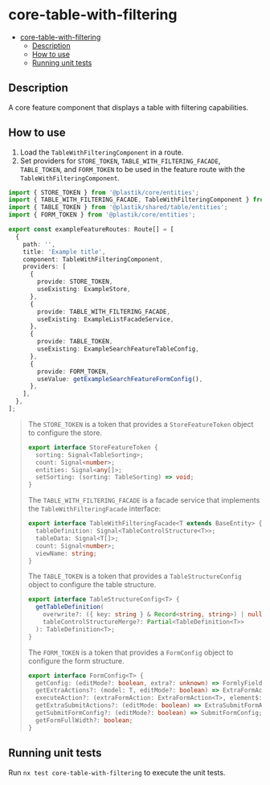 # core-table-with-filtering

- [core-table-with-filtering](#core-table-with-filtering)
  - [Description](#description)
  - [How to use](#how-to-use)
  - [Running unit tests](#running-unit-tests)

## Description

A core feature component that displays a table with filtering capabilities.

## How to use

1. Load the `TableWithFilteringComponent` in a route.
2. Set providers for `STORE_TOKEN`, `TABLE_WITH_FILTERING_FACADE`, `TABLE_TOKEN`, and `FORM_TOKEN` to be used in the feature route with the `TableWithFilteringComponent`.

```typescript
import { STORE_TOKEN } from '@plastik/core/entities';
import { TABLE_WITH_FILTERING_FACADE, TableWithFilteringComponent } from '@plastik/core/list-view';
import { TABLE_TOKEN } from '@plastik/shared/table/entities';
import { FORM_TOKEN } from '@plastik/core/entities';

export const exampleFeatureRoutes: Route[] = [
  {
    path: '',
    title: 'Example title',
    component: TableWithFilteringComponent,
    providers: [
      {
        provide: STORE_TOKEN,
        useExisting: ExampleStore,
      },
      {
        provide: TABLE_WITH_FILTERING_FACADE,
        useExisting: ExampleListFacadeService,
      },
      {
        provide: TABLE_TOKEN,
        useExisting: ExampleSearchFeatureTableConfig,
      },
      {
        provide: FORM_TOKEN,
        useValue: getExampleSearchFeatureFormConfig(),
      },
    ],
  },
];
```

> The `STORE_TOKEN` is a token that provides a `StoreFeatureToken` object to configure the store.
>
> ```typescript
> export interface StoreFeatureToken {
>   sorting: Signal<TableSorting>;
>   count: Signal<number>;
>   entities: Signal<any[]>;
>   setSorting: (sorting: TableSorting) => void;
> }
> ```
>
> The `TABLE_WITH_FILTERING_FACADE` is a facade service that implements the `TableWithFilteringFacade` interface:
>
> ```typescript
> export interface TableWithFilteringFacade<T extends BaseEntity> {
>   tableDefinition: Signal<TableControlStructure<T>>;
>   tableData: Signal<T[]>;
>   count: Signal<number>;
>   viewName: string;
> }
> ```
>
> The `TABLE_TOKEN` is a token that provides a `TableStructureConfig` object to configure the table structure.
>
> ```typescript
> export interface TableStructureConfig<T> {
>   getTableDefinition(
>     overwrite?: ({ key: string } & Record<string, string>) | null,
>     tableControlStructureMerge?: Partial<TableDefinition<T>>
>   ): TableDefinition<T>;
> }
> ```
>
> The `FORM_TOKEN` is a token that provides a `FormConfig` object to configure the form structure.
>
> ```typescript
> export interface FormConfig<T> {
>   getConfig: (editMode?: boolean, extra?: unknown) => FormlyFieldConfig[];
>   getExtraActions?: (model: T, editMode?: boolean) => ExtraFormAction<T>[];
>   executeAction?: (extraFormAction: ExtraFormAction<T>, element$: Observable<T>) => void;
>   getExtraSubmitActions?: (editMode: boolean) => ExtraSubmitFormAction<T>[];
>   getSubmitFormConfig?: (editMode?: boolean) => SubmitFormConfig;
>   getFormFullWidth?: boolean;
> }
> ```

## Running unit tests

Run `nx test core-table-with-filtering` to execute the unit tests.
